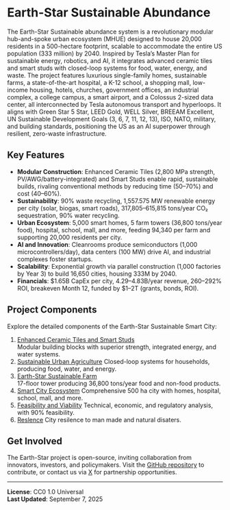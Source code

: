 # Earth-Star Sustainable Abundance

The Earth-Star Sustainable abundance system is a revolutionary modular hub-and-spoke urban ecosystem (MHUE) designed to house 20,000 residents in a 500-hectare footprint, scalable to accommodate the entire US population (333 million) by 2040. Inspired by Tesla’s Master Plan for sustainable energy, robotics, and AI, it integrates advanced ceramic tiles and smart studs with closed-loop systems for food, water, energy, and waste. The project features luxurious single-family homes, sustainable farms, a state-of-the-art hospital, a K-12 school, a shopping mall, low-income housing, hotels, churches, government offices, an industrial complex, a college campus, a smart airport, and a Colossus 2-sized data center, all interconnected by Tesla autonomous transport and hyperloops. It aligns with Green Star 5 Star, LEED Gold, WELL Silver, BREEAM Excellent, UN Sustainable Development Goals (3, 6, 7, 11, 12, 13), ISO, NATO, military, and building standards, positioning the US as an AI superpower through resilient, zero-waste infrastructure.

## Key Features
- **Modular Construction**: Enhanced Ceramic Tiles (2,800 MPa strength, PV/AWG/battery-integrated) and Smart Studs enable rapid, sustainable builds, rivaling conventional methods by reducing time (50–70%) and cost (40–60%).
- **Sustainability**: 90% waste recycling, 1,557.575 MW renewable energy per city (solar, biogas, smart roads), 317,805–615,815 tons/year CO₂ sequestration, 90% water recycling.
- **Urban Ecosystem**: 5,000 smart homes, 5 farm towers (36,800 tons/year food), hospital, school, mall, and more, feeding 94,340 per farm and supporting 20,000 residents per city.
- **AI and Innovation**: Cleanrooms produce semiconductors (1,000 microcontrollers/day), data centers (100 MW) drive AI, and industrial complexes foster startups.
- **Scalability**: Exponential growth via parallel construction (1,000 factories by Year 3) to build 16,650 cities, housing 333M by 2040.
- **Financials**: $1.65B CapEx per city, $4.29–$4.83B/year revenue, 260–292% ROI, breakeven Month 12, funded by $1–2T (grants, bonds, ROI).

## Project Components
Explore the detailed components of the Earth-Star Sustainable Smart City:

1. [Enhanced Ceramic Tiles and Smart Studs](docs/stiles_studs.md)  
   Modular building blocks with superior strength, integrated energy, and water systems.
2. [Sustainable Urban Agriculture](docs/urban_agriculture.md) 
   Closed-loop systems for households, producing food, water, and energy.
3. [Earth-Star Sustainable Farm](docs/farm_project.md)  
   17-floor tower producing 36,800 tons/year food and non-food products.
4. [Smart City Ecosystem](docs/smart_city.md) 
   Comprehensive 500 ha city with homes, hospital, school, mall, and more.
5. [Feasibility and Viability](docs/feasability.md) 
    Technical, economic, and regulatory analysis, with 90% feasibility.
6. [Reslence](docs/resilence.md) 
    City resilence to man made and natural disaters.


## Get Involved
The Earth-Star project is open-source, inviting collaboration from innovators, investors, and policymakers. Visit the [GitHub repository](https://github.com/drcarver/EarthStarSmartCity) to contribute, or contact us via [X](https://x.com/) for partnership opportunities.

---

**License**: CC0 1.0 Universal  
**Last Updated**: September 7, 2025
